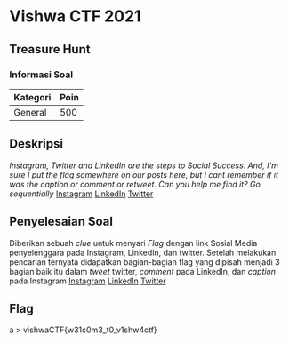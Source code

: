 # Vishwa CTF 2021
## Treasure Hunt
### Informasi Soal
| Kategori | Poin |
|----------|------|
| General | 500 |

## Deskripsi
*Instagram, Twitter and LinkedIn are the steps to Social Success. And, I'm sure I put the flag somewhere on our posts here, but I cant remember if it was the caption or comment or retweet. Can you help me find it? Go sequentially*
[Instagram](https://www.instagram.com/cybercell_viit/)
[LinkedIn](https://www.linkedin.com/company/cybercell-viit/)
[Twitter](https://twitter.com/cybercellviit?lang=en)


## Penyelesaian Soal
Diberikan sebuah *clue* untuk menyari *Flag* dengan link Sosial Media penyelenggara pada Instagram, LinkedIn, dan twitter.
Setelah melakukan pencarian ternyata didapatkan bagian-bagian flag yang dipisah menjadi 3 bagian baik itu dalam *tweet* twitter, *comment* pada LinkedIn, dan *caption* pada Instagram
[Instagram](https://www.instagram.com/p/BuY2bhkhboO/?igshid=e16idlinida)
[LinkedIn](https://www.linkedin.com/company/cybercell-viit/posts/?feedView=all)
[Twitter](https://twitter.com/cybercellviit/status/1370435371599761409)

## Flag
a > vishwaCTF{w31c0m3_t0_v1shw4ctf}
